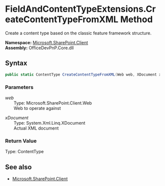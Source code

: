 # FieldAndContentTypeExtensions.CreateContentTypeFromXML Method  
Create a content type based on the classic feature framework structure.  

**Namespace:** [Microsoft.SharePoint.Client](Microsoft.SharePoint.Client.md)  
**Assembly:** OfficeDevPnP.Core.dll  
## Syntax
```C#
public static ContentType CreateContentTypeFromXML(Web web, XDocument xDocument)
```
### Parameters
*web*  
&emsp;&emsp;Type: Microsoft.SharePoint.Client.Web  
&emsp;&emsp;Web to operate against  

*xDocument*  
&emsp;&emsp;Type: System.Xml.Linq.XDocument  
&emsp;&emsp;Actual XML document  

### Return Value
Type: ContentType  

## See also
- [Microsoft.SharePoint.Client](Microsoft.SharePoint.Client.md)
